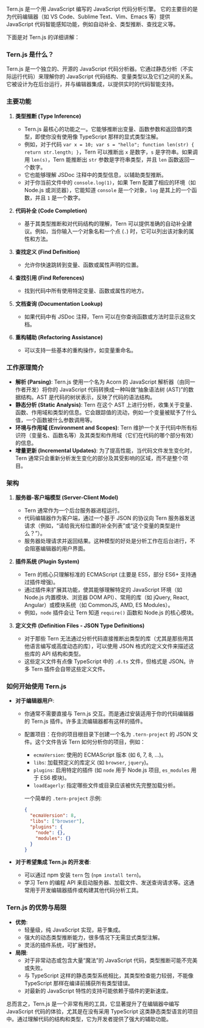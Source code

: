 Tern.js 是一个用 JavaScript 编写的 JavaScript 代码分析引擎。
它的主要目的是为代码编辑器（如 VS Code、Sublime Text、Vim、Emacs 等）提供 JavaScript 代码智能感知功能，例如自动补全、类型推断、查找定义等。

下面是对 Tern.js 的详细讲解：

### Tern.js 是什么？

Tern.js 是一个独立的、开源的 JavaScript 代码分析器。它通过静态分析（不实际运行代码）来理解你的 JavaScript 代码结构、变量类型以及它们之间的关系。它被设计为在后台运行，并与编辑器集成，以提供实时的代码智能支持。

### 主要功能

1.  **类型推断 (Type Inference)**

    - Tern.js 最核心的功能之一。它能够推断出变量、函数参数和返回值的类型，即使你没有使用像 TypeScript 那样的显式类型注解。
    - 例如，对于代码 `var x = 10; var s = "hello"; function len(str) { return str.length; }`，Tern 可以推断出 `x` 是数字，`s` 是字符串。如果调用 `len(s)`，Tern 能推断出 `str` 参数是字符串类型，并且 `len` 函数返回一个数字。
    - 它也能够理解 JSDoc 注释中的类型信息，以辅助类型推断。
    - 对于你当前文件中的 `console.log(1)`，如果 Tern 配置了相应的环境（如 Node.js 或浏览器），它能知道 `console` 是一个对象，`log` 是其上的一个函数，并且 `1` 是一个数字。

2.  **代码补全 (Code Completion)**

    - 基于其类型推断和对代码结构的理解，Tern 可以提供准确的自动补全建议。例如，当你输入一个对象名和一个点 (`.`) 时，它可以列出该对象的属性和方法。

3.  **查找定义 (Find Definition)**

    - 允许你快速跳转到变量、函数或属性声明的位置。

4.  **查找引用 (Find References)**

    - 找到代码中所有使用特定变量、函数或属性的地方。

5.  **文档查询 (Documentation Lookup)**

    - 如果代码中有 JSDoc 注释，Tern 可以在你查询函数或方法时显示这些文档。

6.  **重构辅助 (Refactoring Assistance)**
    - 可以支持一些基本的重构操作，如变量重命名。

### 工作原理简介

- **解析 (Parsing)**: Tern.js 使用一个名为 Acorn 的 JavaScript 解析器（由同一作者开发）将你的 JavaScript 代码转换成一种叫做“抽象语法树 (AST)”的数据结构。AST 是代码的树状表示，反映了代码的语法结构。
- **静态分析 (Static Analysis)**: Tern 在这个 AST 上进行分析，收集关于变量、函数、作用域和类型的信息。它会跟踪值的流动，例如一个变量被赋予了什么值，一个函数被什么参数调用等。
- **环境与作用域 (Environment and Scopes)**: Tern 维护一个关于代码中所有标识符（变量名、函数名等）及其类型和作用域（它们在代码的哪个部分有效）的信息。
- **增量更新 (Incremental Updates)**: 为了提高性能，当代码文件发生变化时，Tern 通常只会重新分析发生变化的部分及其受影响的区域，而不是整个项目。

### 架构

1.  **服务器-客户端模型 (Server-Client Model)**

    - Tern 通常作为一个后台服务器进程运行。
    - 代码编辑器作为客户端，通过一个基于 JSON 的协议向 Tern 服务器发送请求（例如，“请给我光标位置的补全列表”或“这个变量的类型是什么？”）。
    - 服务器处理请求并返回结果。这种模型的好处是分析工作在后台进行，不会阻塞编辑器的用户界面。

2.  **插件系统 (Plugin System)**

    - Tern 的核心只理解标准的 ECMAScript (主要是 ES5，部分 ES6+ 支持通过插件增强)。
    - 通过插件来扩展其功能，使其能够理解特定的 JavaScript 环境（如 Node.js 内置模块、浏览器 DOM API）、常用的库（如 jQuery, React, Angular）或模块系统（如 CommonJS, AMD, ES Modules）。
    - 例如，`node` 插件会让 Tern 知道 `require()` 函数和 Node.js 的核心模块。

3.  **定义文件 (Definition Files - JSON Type Definitions)**
    - 对于那些 Tern 无法通过分析代码直接推断出类型的库（尤其是那些用其他语言编写或高度动态的库），可以使用 JSON 格式的定义文件来描述这些库的 API 结构和类型。
    - 这些定义文件有点像 TypeScript 中的 `.d.ts` 文件，但格式是 JSON。许多 Tern 插件会自带这些定义文件。

### 如何开始使用 Tern.js

- **对于编辑器用户**:

  - 你通常不需要直接与 Tern.js 交互。而是通过安装适用于你的代码编辑器的 Tern.js 插件。许多主流编辑器都有这样的插件。
  - 配置项目：在你的项目根目录下创建一个名为 `.tern-project` 的 JSON 文件。这个文件告诉 Tern 如何分析你的项目，例如：

    - `ecmaVersion`: 使用的 ECMAScript 版本 (如 6, 7, 8, ...)。
    - `libs`: 加载预定义的库定义 (如 `browser`, `jquery`)。
    - `plugins`: 启用特定的插件 (如 `node` 用于 Node.js 项目, `es_modules` 用于 ES6 模块)。
    - `loadEagerly`: 指定哪些文件或目录应该被优先完整加载分析。

    一个简单的 `.tern-project` 示例:

    ```json
    {
      "ecmaVersion": 8,
      "libs": ["browser"],
      "plugins": {
        "node": {},
        "modules": {}
      }
    }
    ```

- **对于希望集成 Tern.js 的开发者**:
  - 可以通过 npm 安装 `tern` 包 (`npm install tern`)。
  - 学习 Tern 的编程 API 来启动服务器、加载文件、发送查询请求等。这通常用于开发编辑器插件或构建其他代码分析工具。

### Tern.js 的优势与局限

- **优势**:
  - 轻量级，纯 JavaScript 实现，易于集成。
  - 强大的动态类型推断能力，很多情况下无需显式类型注解。
  - 灵活的插件系统，可扩展性好。
- **局限**:
  - 对于非常动态或包含大量“魔法”的 JavaScript 代码，类型推断可能不完美或失败。
  - 与 TypeScript 这样的静态类型系统相比，其类型检查能力较弱，不能像 TypeScript 那样在编译前捕获所有类型错误。
  - 对最新的 JavaScript 特性的支持可能依赖于插件的更新速度。

总而言之，Tern.js 是一个非常有用的工具，它显著提升了在编辑器中编写 JavaScript 代码的体验，尤其是在没有采用 TypeScript 这类静态类型语言的项目中。通过理解代码的结构和类型，它为开发者提供了强大的辅助功能。
